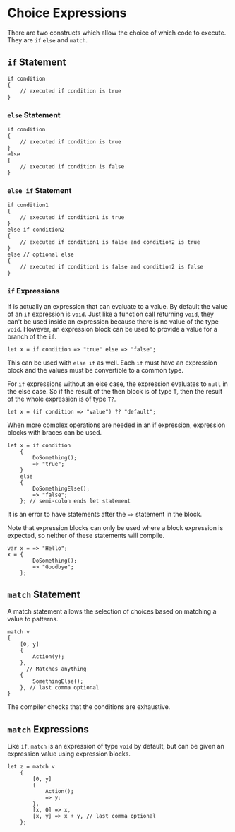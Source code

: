 # Choice Expressions

There are two constructs which allow the choice of which code to execute.  They are `if` `else` and `match`.

## `if` Statement

	if condition
	{
		// executed if condition is true
	}

### `else` Statement

	if condition
	{
		// executed if condition is true
	}
	else
	{
		// executed if condition is false
	}

### `else if` Statement

	if condition1
	{
		// executed if condition1 is true
	}
	else if condition2
	{
		// executed if condition1 is false and condition2 is true
	}
	else // optional else
	{
		// executed if condition1 is false and condition2 is false
	}

### `if` Expressions

If is actually an expression that can evaluate to a value.  By default the value of an `if` expression is `void`.  Just like a function call returning `void`, they can't be used inside an expression because there is no value of the type `void`.  However, an expression block can be used to provide a value for a branch of the `if`.

	let x = if condition => "true" else => "false";

This can be used with `else if` as well.  Each `if` must have an expression block and the values must be convertible to a common type.

For `if` expressions without an else case, the expression evaluates to `null` in the else case.  So if the result of the then block is of type `T`, then the result of the whole expression is of type `T?`.

	let x = (if condition => "value") ?? "default";

When more complex operations are needed in an if expression, expression blocks with braces can be used.

	let x = if condition
		{
			DoSomething();
			=> "true";
		}
		else
		{
			DoSomethingElse();
			=> "false";
		}; // semi-colon ends let statement

It is an error to have statements after the `=>` statement in the block.

Note that expression blocks can only be used where a block expression is expected, so neither of these statements will compile.

	var x = => "Hello";
	x = {
			DoSomething();
			=> "Goodbye";
		};

## `match` Statement

A match statement allows the selection of choices based on matching a value to patterns.

	match v
	{
		[0, y]
		{
			Action(y);
		},
		_ // Matches anything
		{
			SomethingElse();
		}, // last comma optional
	}

The compiler checks that the conditions are exhaustive.

## `match` Expressions

Like `if`, `match` is an expression of type `void` by default, but can be given an expression value using expression blocks.

	let z = match v
		{
			[0, y]
			{
				Action();
				=> y;
			},
			[x, 0] => x,
			[x, y] => x + y, // last comma optional
		};
